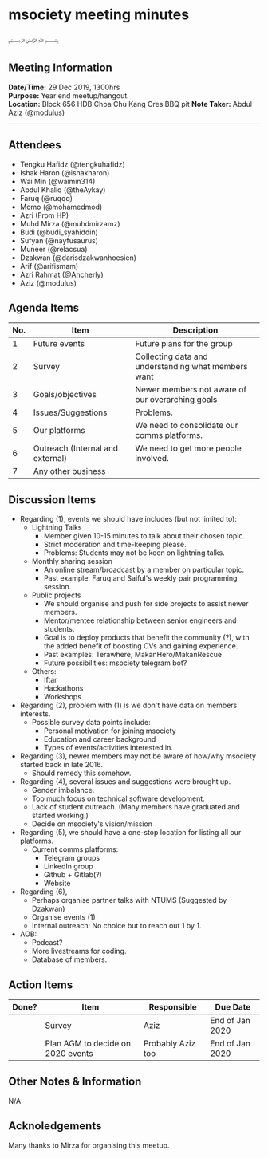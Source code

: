 # msociety meeting minutes
﷽
## Meeting Information
**Date/Time:** 29 Dec 2019, 1300hrs  
**Purpose:** Year end meetup/hangout.  
**Location:** Block 656 HDB Choa Chu Kang Cres BBQ pit
**Note Taker:** Abdul Aziz (@modulus)

---

## Attendees
- Tengku Hafidz (@tengkuhafidz)
- Ishak Haron (@ishakharon)
- Wai Min (@waimin314)
- Abdul Khaliq (@theAykay)
- Faruq (@ruqqq)
- Momo (@mohamedmod)
- Azri (From HP)
- Muhd Mirza (@muhdmirzamz)
- Budi (@budi_syahiddin)
- Sufyan (@nayfusaurus)
- Muneer (@relacsua)
- Dzakwan (@darisdzakwanhoesien)
- Arif (@arifismam)
- Azri Rahmat (@Ahcherly)
- Aziz (@modulus)

## Agenda Items

| No. | Item                             | Description                                         |
| --- | -------------------------------- | --------------------------------------------------- |
| 1   | Future events                    | Future plans for the group                          |
| 2   | Survey                           | Collecting data and understanding what members want |
| 3   | Goals/objectives                 | Newer members not aware of our overarching goals    |
| 4   | Issues/Suggestions               | Problems.                                           |
| 5   | Our platforms                    | We need to consolidate our comms platforms.         |
| 6   | Outreach (Internal and external) | We need to get more people involved.                |
| 7   | Any other business               |                                                     |

## Discussion Items

- Regarding (1), events we should have includes (but not limited to):
  - Lightning Talks
    - Member given 10-15 minutes to talk about their chosen topic.
    - Strict moderation and time-keeping please.
    - Problems: Students may not be keen on lightning talks.
  - Monthly sharing session
    - An online stream/broadcast by a member on particular topic.
    - Past example: Faruq and Saiful's weekly pair programming session.
  - Public projects
    - We should organise and push for side projects to assist newer members.
    - Mentor/mentee relationship between senior engineers and students.
    - Goal is to deploy products that benefit the community (?), with the added benefit of boosting CVs and gaining experience.
    - Past examples: Terawhere, MakanHero/MakanRescue
    - Future possibilities: msociety telegram bot?
  - Others:
    - Iftar
    - Hackathons
    - Workshops
- Regarding (2), problem with (1) is we don't have data on members' interests.
  - Possible survey data points include:
    - Personal motivation for joining msociety
    - Education and career background
    - Types of events/activities interested in.
- Regarding (3), newer members may not be aware of how/why msociety started back in late 2016.
  - Should remedy this somehow.
- Regarding (4), several issues and suggestions were brought up.
  - Gender imbalance.
  - Too much focus on technical software development.
  - Lack of student outreach. (Many members have graduated and started working.)
  - Decide on msociety's vision/mission
- Regarding (5), we should have a one-stop location for listing all our platforms.
  - Current comms platforms:
    - Telegram groups
    - LinkedIn group
    - Github + Gitlab(?)
    - Website
- Regarding (6),
  - Perhaps organise partner talks with NTUMS (Suggested by Dzakwan)
  - Organise events (1)
  - Internal outreach: No choice but to reach out 1 by 1.
- AOB:
  - Podcast?
  - More livestreams for coding.
  - Database of members.

## Action Items
| Done? | Item                              | Responsible       | Due Date        |
| ----- | --------------------------------- | ----------------- | --------------- |
|       | Survey                            | Aziz              | End of Jan 2020 |
|       | Plan AGM to decide on 2020 events | Probably Aziz too | End of Jan 2020 |

## Other Notes & Information
N/A

## Acknoledgements
Many thanks to Mirza for organising this meetup. 